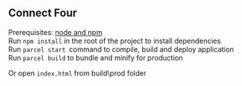 ## Connect Four
Prerequisites: [node and npm](https://nodejs.org/en/)  
Run `npm install` in the root of the project to install dependencies  
Run `parcel start `command to compile, build and deploy application  
Run `parcel build` to bundle and minify for production

Or open `index.html` from build\prod folder
